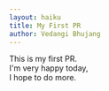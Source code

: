 ```yaml
---
layout: haiku
title: My First PR
author: Vedangi Bhujang
---
```


This is my first PR.<br>
I'm very happy today,<br>
I hope to do more.<br>
